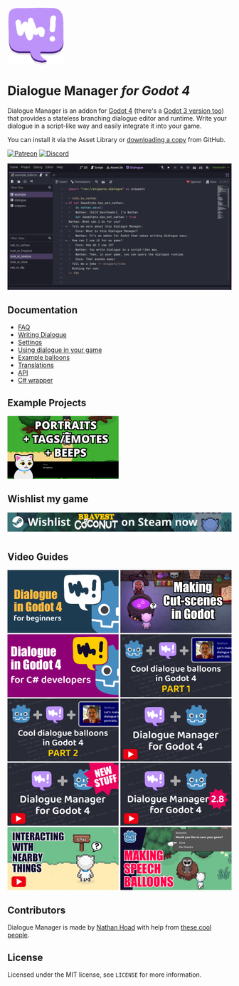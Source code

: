<img src="docs/logo.svg" width="128" height="128">

# Dialogue Manager _for Godot 4_

Dialogue Manager is an addon for [Godot 4](https://godotengine.org/) (there's a [Godot 3 version too](https://github.com/nathanhoad/godot_dialogue_manager/tree/v1.x)) that provides a stateless branching dialogue editor and runtime. Write your dialogue in a script-like way and easily integrate it into your game.

You can install it via the Asset Library or [downloading a copy](https://github.com/nathanhoad/godot_dialogue_manager/archive/refs/heads/main.zip) from GitHub.

[![Patreon](https://img.shields.io/badge/Patreon-Support%20this%20Project-%23f1465a?style=for-the-badge)](https://www.patreon.com/nathanhoad) [![Discord](https://img.shields.io/discord/945920743915524176?label=discord&logo=discord&logoColor=%23fff&style=for-the-badge)](https://discord.gg/zwBVQdJchX)

![Screenshot](docs/screenshot.jpg)

## Documentation

- [FAQ](docs/FAQ.md)
- [Writing Dialogue](docs/Writing_Dialogue.md)
- [Settings](docs/Settings.md)
- [Using dialogue in your game](docs/Using_Dialogue.md)
- [Example balloons](docs/Example_Balloons.md)
- [Translations](docs/Translations.md)
- [API](docs/API.md)
- [C# wrapper](docs/CSharp.md)

## Example Projects

[![Portraits, emotes/tags, talk sounds](docs/example-portraits.png)](https://nathanhoad.itch.io/godot-dialogue-example-project-portraits)

## Wishlist my game

[![Wishlist Bravest Coconut on Steam](docs/bravest-coconut.png)](https://bravestcoconut.com/wishlist)

## Video Guides

[![Dialogue in Godot 4 for Beginners](docs/beginners.png)](https://youtu.be/UhPFk8FSbd8)
[![Making cut-scenes](docs/cutscenes.png)](https://youtu.be/G_TN8jz4v9o)
[![Dialogue in Godot 4 for C# developers](docs/dotnet.png)](https://youtu.be/U3Mimia-904)
[![Cool balloons in Godot 4: Part 1](docs/make-balloons.png)](https://youtu.be/X0e-n7dbff8)
[![Cool balloons in Godot 4: Part 2](docs/make-balloons-2.png)](https://youtu.be/DfdcyHwqXdo)
[![Dialogue Manager for Godot 4](docs/tutorial.png)](https://youtu.be/DL79aS-dT7E)
[![New Stuff in Dialogue Manager for Godot 4](docs/tutorial2.png)](https://youtu.be/Kco9jeGfOtA)
[![More new stuff as at version 2.8](docs/tutorial3.png)](https://youtu.be/10p1gozzJ9E)
[![Interacting with nearby things](docs/interaction-tutorial.png)](https://youtu.be/-rytm4o1ndE)
[![Making speech balloons](docs/speech-balloons.png)](https://youtu.be/hKQ_s5tl4dI)

## Contributors

Dialogue Manager is made by [Nathan Hoad](https://nathanhoad.net) with help from [these cool people](https://github.com/nathanhoad/godot_dialogue_manager/graphs/contributors).

## License

Licensed under the MIT license, see `LICENSE` for more information.
